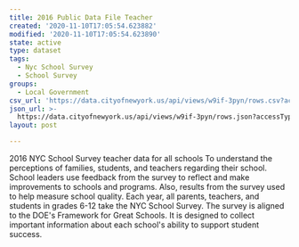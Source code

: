 ```yaml
---
title: 2016 Public Data File Teacher
created: '2020-11-10T17:05:54.623882'
modified: '2020-11-10T17:05:54.623890'
state: active
type: dataset
tags:
  - Nyc School Survey
  - School Survey
groups:
  - Local Government
csv_url: 'https://data.cityofnewyork.us/api/views/w9if-3pyn/rows.csv?accessType=DOWNLOAD'
json_url: >-
  https://data.cityofnewyork.us/api/views/w9if-3pyn/rows.json?accessType=DOWNLOAD
layout: post

---
```

2016 NYC School Survey teacher data for all schools
To understand the perceptions of families, students, and teachers regarding their school.  School leaders use feedback from the survey to reflect and make improvements to schools and programs. Also, results from the survey used to help measure school quality. 
Each year, all parents, teachers, and students in grades 6-12 take the NYC School Survey. The survey is aligned to the DOE's Framework for Great Schools. It is designed to collect important information about each school's ability to support student success.
